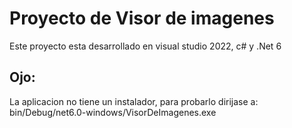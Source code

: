 # Proyecto de Visor de imagenes 

Este proyecto esta desarrollado en visual studio 2022, c# y .Net 6

## Ojo:
La aplicacion no tiene un instalador, para probarlo dirijase a:
  bin/Debug/net6.0-windows/VisorDeImagenes.exe

